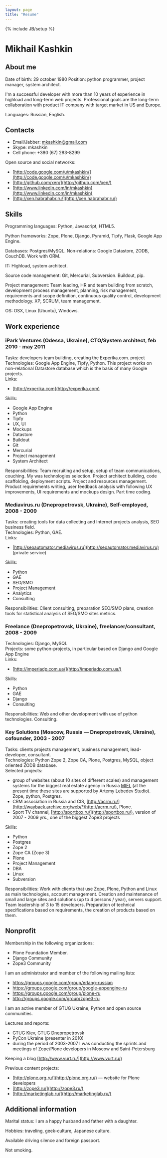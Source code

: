 ```yaml
---
layout: page
title: "Resume"
---
```

{% include JB/setup %}

# Mikhail Kashkin

## About me

Date of birth: 29 october 1980
Position: python programmer, project manager, system architect.

I'm a successful developer with more than 10 years of experience in highload and long-term web projects. Professional goals are the long-term collaboration with product IT company with target market in US and Europe.

Languages: Russian, English.

## Contacts

- Email/Jabber: mkashkin@gmail.com
- Skype: mkashkin
- Cell phone: +380 (67) 283-8299

Open source and social networks:

- [http://code.google.com/u/mkashkin/](http://code.google.com/u/mkashkin/)
- [http://github.com/xen/](http://github.com/xen/)
- [http://www.linkedin.com/in/mkashkin](http://www.linkedin.com/in/mkashkin)
- [http://xen.habrahabr.ru/](http://xen.habrahabr.ru/)

## Skills

Programming languages: Python, Javascript, HTML5.

Python frameworks: Zope, Plone, Django, Pyramid, Tipfy, Flask, Google App Engine.

Databases: Postgres/MySQL. Non-relations: Google Datastore, ZODB, CouchDB. Work with ORM.

IT: Highload, system architect.

Source code management: Git, Mercurial, Subversion. Buildout, pip.

Project management: Team leading, HR and team building from scratch, development process management, planning, risk management, requirements and scope definition, continuous quality control, development methodology. XP, SCRUM, team management. 

OS: OSX, Linux (Ubuntu), Windows.

## Work experience

### iPark Ventures (Odessa, Ukraine), CTO/System architect, feb 2010 - may 2011
Tasks: developers team building, creating the Experika.com. project<br/>
Technologies: Google App Engine, Tipfy, Python. This project works on non-relational Datastore database which is the basis of many Google projects.<br/>
Links:

- [http://experika.com](http://experika.com)

Skills:

- Google App Engine
- Python
- Tipfy
- UX, UI
- Mockups
- Datastore
- Buildout
- Git
- Mercurial
- Project management
- System Architect

Responsibilities: Team recruiting and setup, setup of team communications, couching. My was technologies selection. Project architect building, code scaffolding, deployment scripts. Project and resources management. Product requirements writing, user feedback analysis with following UX improvements, UI requirements and mockups design. Part time coding.

### Mediavirus.ru (Dnepropetrovsk, Ukraine), Self-employed, 2008 - 2009
Tasks: creating tools for data collecting and Internet projects analysis, SEO business field.<br/>
Technologies: Python, GAE.<br/>
Links:

- [http://seoautomator.mediavirus.ru](http://seoautomator.mediavirus.ru) (private service)

Skills:

- Python
- GAE
- SEO/SMO
- Project Management
- Analytics
- Consulting

Responsibilities: Client consulting, preparation SEO/SMO plans, creation tools for statistical analysis of  SEO/SMO sites metrics.

### Freelance (Dnepropetrovsk, Ukraine), freelancer/consultant, 2008 - 2009
Technologies: Django, MySQL<br/>
Projects: some python-projects, in particular based on Django and Google App Engine <br/>
Links:

- [http://imperiadp.com.ua/](http://imperiadp.com.ua/)

Skills:

- Python
- GAE
- Django
- Consulting

Responsibilities: Web and other development with use of python technologies. Consulting.

### Key Solutions (Moscow, Russia — Dnepropetrovsk, Ukraine), cofounder, 2003 - 2007
Tasks: clients projects management, business management, lead-developer, consultant.<br/>
Technologies: Python Zope 2, Zope CA, Plone, Postgres, MySQL, object oriented ZODB database.<br/>
Selected projects: 

* group of websites (about 10 sites of different scales) and management systems for the biggest real estate agency in Russia [MIEL](http://www.miel.ru) (at the present time these sites are supported by Artemy Lebedev Studio). Zope, python, Postgres.
* CRM association in Russia and CIS, [http://acrm.ru/](http://wayback.archive.org/web/*/http://acrm.ru/), Plone.
* Sport TV channel, [http://sportbox.ru/](http://sportbox.ru/), version of 2007 - 2009 yrs., one of the biggest Zope3 projects

Skills:

- Python
- Postgres
- Zope 2
- Zope CA (Zope 3)
- Plone
- Project Management
- DBA
- Linux
- Subversion

Responsibilities: Work with clients that use Zope, Plone, Python and Linux as main technologies, account management. Creation and maintenance of small and large sites and solutions (up to 4 persons / year), servers support. Team leadership of 3 to 15 developers. Preparation of technical specifications based on requirements, the creation of products based on them.

## Nonprofit

Membership in the following organizations:

- Plone Foundation Member.
- Django Community
- Zope3 Community

I am an administrator and member of the following mailing lists:

- https://groups.google.com/group/erlang-russian
- https://groups.google.com/group/google-appengine-ru
- https://groups.google.com/group/plone-ru
- http://groups.google.com/group/zope3-ru

I am an active member of GTUG Ukraine, Python and open source communities.

Lectures and reports:

- GTUG Kiev, GTUG Dnepropetrovsk
- PyCon Ukraine (presenter in 2010)
- during the period of 2003-2007 I was conducting the sprints and meetings of Zope/Plone developers in Moscow and Saint-Petersburg

Keeping a blog [http://www.vurt.ru/](http://www.vurt.ru/)

Previous content projects:

- [http://plone.org.ru/](http://plone.org.ru/) — website for Plone developers
- [http://zope3.ru/](http://zope3.ru/)
- [http://marketinglab.ru/](http://marketinglab.ru/)


## Additional information

Marital status: I am a happy husband and father with a daughter.

Hobbies: traveling, geek-culture, Japanese culture.

Available driving silence and foreign passport.

Not smoking.


